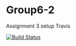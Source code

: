 # Group6-2

Assignment 3 setup Travis

[![Build Status](https://travis-ci.org/cs361-W16/Group6-2.svg?branch=master)](https://travis-ci.org/cs361-W16/Group6-2)
